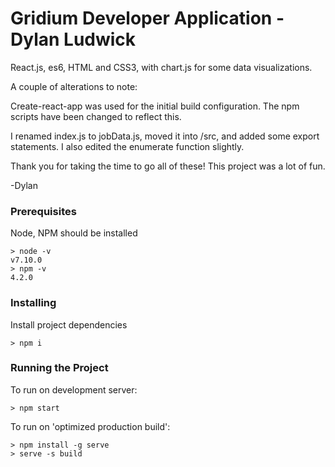 # Gridium Developer Application - Dylan Ludwick

React.js, es6, HTML and CSS3, with chart.js for some data visualizations.

A couple of alterations to note:

Create-react-app was used for the initial build configuration. The npm scripts have been changed to reflect this.

I renamed index.js to jobData.js, moved it into /src, and added some export statements. I also edited the enumerate function slightly.

Thank you for taking the time to go all of these! This project was a lot of fun.

-Dylan

### Prerequisites

Node, NPM should be installed

```
> node -v
v7.10.0
> npm -v
4.2.0
```

### Installing

Install project dependencies

```
> npm i
```

### Running the Project

To run on development server:

```
> npm start

```

To run on 'optimized production build':

```
> npm install -g serve
> serve -s build

```
